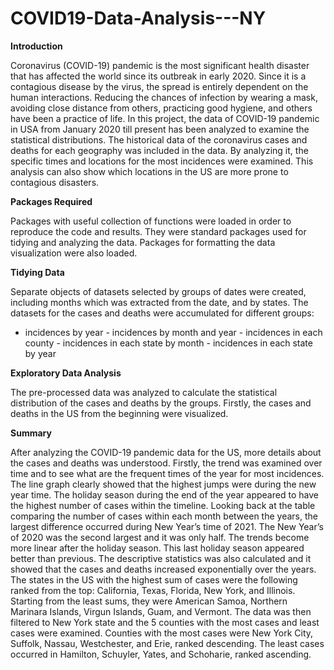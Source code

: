 # COVID19-Data-Analysis---NY
**Introduction**

Coronavirus (COVID-19) pandemic is the most significant health disaster that has affected the world since
its outbreak in early 2020. Since it is a contagious disease by the virus, the spread is entirely dependent on
the human interactions. Reducing the chances of infection by wearing a mask, avoiding close distance from
others, practicing good hygiene, and others have been a practice of life.
In this project, the data of COVID-19 pandemic in USA from January 2020 till present has been analyzed
to examine the statistical distributions. The historical data of the coronavirus cases and deaths for each
geography was included in the data. By analyzing it, the specific times and locations for the most incidences
were examined. This analysis can also show which locations in the US are more prone to contagious disasters.

**Packages Required**

Packages with useful collection of functions were loaded in order to reproduce the code and results. They were
standard packages used for tidying and analyzing the data. Packages for formatting the data visualization
were also loaded.

**Tidying Data**

Separate objects of datasets selected by groups of dates were created, including months which was extracted
from the date, and by states. The datasets for the cases and deaths were accumulated for different groups:
- incidences by year - incidences by month and year - incidences in each county - incidences in each state by
month - incidences in each state by year

**Exploratory Data Analysis**

The pre-processed data was analyzed to calculate the statistical distribution of the cases and deaths by the
groups. Firstly, the cases and deaths in the US from the beginning were visualized.


**Summary**

After analyzing the COVID-19 pandemic data for the US, more details about the cases and deaths was
understood. Firstly, the trend was examined over time and to see what are the frequent times of the year for
most incidences. The line graph clearly showed that the highest jumps were during the new year time. The
holiday season during the end of the year appeared to have the highest number of cases within the timeline.
Looking back at the table comparing the number of cases within each month between the years, the largest
difference occurred during New Year’s time of 2021. The New Year’s of 2020 was the second largest and it
was only half. The trends become more linear after the holiday season. This last holiday season appeared
better than previous. The descriptive statistics was also calculated and it showed that the cases and deaths
increased exponentially over the years. The states in the US with the highest sum of cases were the following
ranked from the top: California, Texas, Florida, New York, and Illinois. Starting from the least sums, they
were American Samoa, Northern Marinara Islands, Virgun Islands, Guam, and Vermont. The data was then
filtered to New York state and the 5 counties with the most cases and least cases were examined. Counties
with the most cases were New York City, Suffolk, Nassau, Westchester, and Erie, ranked descending. The
least cases occurred in Hamilton, Schuyler, Yates, and Schoharie, ranked ascending.

